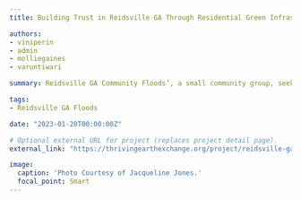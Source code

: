 ```yaml
---
title: Building Trust in Reidsville GA Through Residential Green Infrastructure

authors:
- viniperin 
- admin
- molliegaines
- varuntiwari

summary: Reidsville GA Community Floods’, a small community group, seeks to prevent residential flooding in Reidsville, GA. This community science project will help residents understand their flood risks and the potential for green infrastructure as a step toward this greater goal. In parallel with the group’s existing partnerships that are investigating county-level flooding, the outcomes of this project are to 1) create a map that outlines flood risk in the community 2) better understand the potential for green infrastructure, including replicable green infrastructure on private property.

tags:
- Reidsville GA Floods

date: "2023-01-20T00:00:00Z"

# Optional external URL for project (replaces project detail page).
external_link: "https://thrivingearthexchange.org/project/reidsville-ga/"

image:
  caption: 'Photo Courtesy of Jacqueline Jones.'
  focal_point: Smart
---
```

